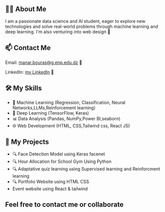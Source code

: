 <h2>👩‍💻 About Me</h2>
<p>
  I am a passionate data science and AI student, eager to explore new technologies and solve real-world problems through machine learning and deep learning. 
  I'm also venturing into web design 🌟
</p>

<h2>📫 Contact Me</h2>
<p>Email: <a href="mailto:manar.bouras@g.enp.edu.dz">manar.bouras@g.enp.edu.dz</a> 📧</p>
<p>LinkedIn: <a href="www.linkedin.com/in/manar-bouras-aba26126a">my LinkedIn</a> 🔗</p>

<h2>🛠️ My Skills</h2>
<ul>
  <li>🤖 Machine Learning (Regression, Classification, Neural Networks,LLMs,Reinforcement learning)</li>
  <li>🧠 Deep Learning (TensorFlow, Keras)</li>
  <li>📊 Data Analysis (Pandas, NumPy,Power BI,seaborn)</li>
  <li>🌐 Web Development (HTML, CSS,Tailwind css, React JS)</li>
  
</ul>

<h2>🚀 My Projects</h2>
<ul>
  <li>🔍 Face Detection Model using Keras facenet</li>
  <li>🔍 Hour Allocation for School Gym Using Python</li>
  <li>🔍  Adaptative quiz learning using Supervised learning and Reinforcment learning </li>
  <li>🔍 Portfolio Website using HTML CSS </li>
  <li>Event website using React & tailwind</li>
  
</ul>

<h2>Feel free to contact me or collaborate </h2>

